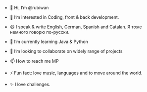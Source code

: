- 👋 Hi, I’m @rubiwan
- 👀 I’m interested in Coding, front & back development.
- 😄 I speak & write English, German, Spanish and Catalan. Я тоже немного говорю по-русски.
- 🌱 I’m currently learning Java & Python
- 💞️ I’m looking to collaborate on widely range of projects
- 📫 How to reach me MP

- ⚡ Fun fact: love music, languages and to move around the world.
- ✨ I love challenges.
<!---
rubiwan/rubiwan is a ✨ special ✨ repository because its `README.md` (this file) appears on your GitHub profile.
You can click the Preview link to take a look at your changes.
--->

